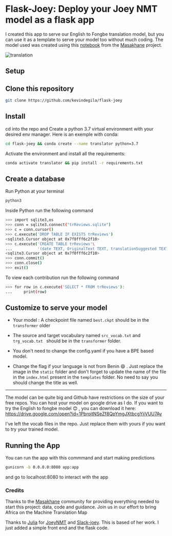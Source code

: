 # Flask-Joey: Deploy your Joey NMT model as a flask app

I created this app to serve our English to Fongbe translation model, but 
you can use it as a template to serve your model too without much coding.
The model used was created using this
 [notebook](https://github.com/masakhane-io/masakhane/blob/master/starter_notebook.ipynb)
  from the [Masakhane](https://www.masakhane.io/) project.
  
  ![translation](engfon.png)


## Setup

## Clone this repository
```sh
git clone https://github.com/kevindegila/flask-joey
```
## Install
cd into the repo and Create a python 3.7 virtual environment with your desired
env manager. Here is an exemple with conda:
```sh
cd flask-joey && conda create --name translator python=3.7
```
Activate the environment and install all the requirements:
```sh
conda activate translator && pip install -r requirements.txt
```
## Create a database

Run Python at your terminal

```sh
python3
```
Inside Python run the following command

```sh
>>> import sqlite3,os
>>> conn = sqlite3.connect("trReviews.sqlite")
>>> c = conn.cursor()
>>> c.execute('DROP TABLE IF EXISTS trReviews')
<sqlite3.Cursor object at 0x7f0fff6c2f10>
>>> c.execute('CREATE TABLE trReviews'\
...           '(date TEXT, OriginalText TEXT, translationSuggested TEXT)')
<sqlite3.Cursor object at 0x7f0fff6c2f10>
>>> conn.commit()
>>> conn.close()
>>> exit()
 ```
To view each contribution run the following command

```sh
>>> for row in c.execute('SELECT * FROM trReviews'):
...     print(row)
```
## Customize to serve your model

* Your model : A checkpoint file named `best.ckpt`  should be in the
`transformer` older 
* The source and target vocabulary named `src_vocab.txt` and `trg_vocab.txt `
 should be in the `transformer` folder.
 
 * You don't need to change the config.yaml if you have a BPE based
 model.
 
* Change the flag if your language is not from Benin :smile: . Just replace
 the image in the `static` folder and don't forget to update the name of
 the file in the `index.html` present in the `templates` folder. No need to
 say you should change the title as well.
 
 ----
The model can be quite big and Github have restrictions on the size of your 
free repos. You can host your model on google drive as I do. 
If you want to try the English to fongbe model :blush: , you can download it here:
https://drive.google.com/open?id=1PbrojtNSeZf8QpYmgJXtbcgYijVUU7Ay

I've left the vocab files in the repo. Just replace them with yours if you
want to try your trained model.

## Running the App
You can run the app with this commmand and start making predictions
```sh
gunicorn -b 0.0.0.0:8080 app:app
```
and go to localhost:8080 to interact with the app

### Credits

Thanks to the [Masakhane](https://github.com/masakhane-io/masakhane) community for providing everything needed
 to start this project: data, code and guidance. Join us in our effort to bring
 Africa on the Machine Translation Map

Thanks to [Julia](https://github.com/juliakreutzer/) 
for [JoeyNMT](https://github.com/joeynmt/joeynmt)
and [Slack-joey](https://github.com/juliakreutzer/slack-joey).
This is based of her work. I just added a simple front end and the flask code.
